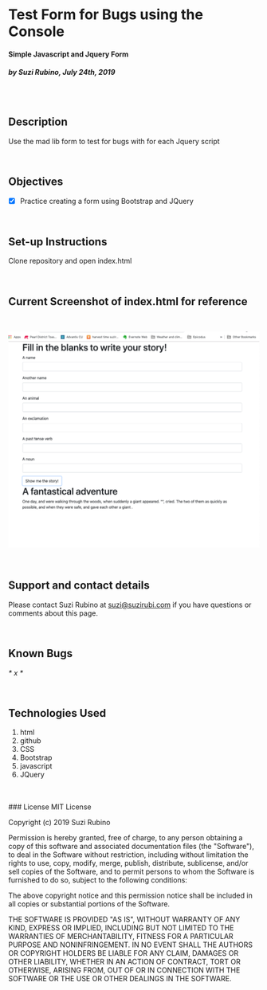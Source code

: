 # Test Form for Bugs using the Console  
#### Simple Javascript and Jquery Form  
###### _**by Suzi Rubino, July 24th, 2019**_  

<br>


## Description
Use the mad lib form to test for bugs with for each Jquery script

<br>

## Objectives
- [x] Practice creating a form using Bootstrap and JQuery

<br>

## Set-up Instructions
Clone repository and open index.html

<br>

## Current Screenshot of index.html for reference

<br>

![alt text](https://raw.githubusercontent.com/rerun1/bugTest/master/img/screenShot7-24-19.png)

<br>

## Support and contact details
Please contact Suzi Rubino at suzi@suzirubi.com if you have questions or comments about this page.

<br>

## Known Bugs
_* x *_

<br>

## Technologies Used
1. html
2. github
3. CSS
4. Bootstrap
5. javascript
6. JQuery

<br>

<br>
### License
MIT License

Copyright (c) 2019 Suzi Rubino

Permission is hereby granted, free of charge, to any person obtaining a copy
of this software and associated documentation files (the "Software"), to deal
in the Software without restriction, including without limitation the rights
to use, copy, modify, merge, publish, distribute, sublicense, and/or sell
copies of the Software, and to permit persons to whom the Software is
furnished to do so, subject to the following conditions:

The above copyright notice and this permission notice shall be included in all
copies or substantial portions of the Software.

THE SOFTWARE IS PROVIDED "AS IS", WITHOUT WARRANTY OF ANY KIND, EXPRESS OR
IMPLIED, INCLUDING BUT NOT LIMITED TO THE WARRANTIES OF MERCHANTABILITY,
FITNESS FOR A PARTICULAR PURPOSE AND NONINFRINGEMENT. IN NO EVENT SHALL THE
AUTHORS OR COPYRIGHT HOLDERS BE LIABLE FOR ANY CLAIM, DAMAGES OR OTHER
LIABILITY, WHETHER IN AN ACTION OF CONTRACT, TORT OR OTHERWISE, ARISING FROM,
OUT OF OR IN CONNECTION WITH THE SOFTWARE OR THE USE OR OTHER DEALINGS IN THE
SOFTWARE.
